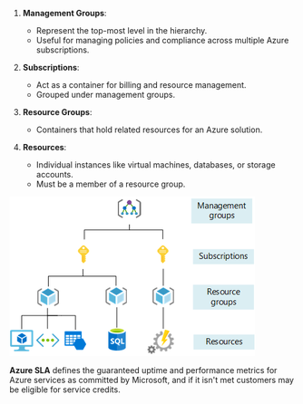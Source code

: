 
1. **Management Groups**: 
    - Represent the top-most level in the hierarchy.
    - Useful for managing policies and compliance across multiple Azure subscriptions.

2. **Subscriptions**:
    - Act as a container for billing and resource management.
    - Grouped under management groups.

3. **Resource Groups**:
    - Containers that hold related resources for an Azure solution.
4. **Resources**:
    - Individual instances like virtual machines, databases, or storage accounts.
    - Must be a member of a resource group.

![](scope-levels.png)


**Azure SLA** defines the guaranteed uptime and performance metrics for Azure services as committed by Microsoft, and if it isn't met customers may be eligible for service credits.